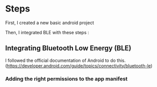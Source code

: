 # Steps

First, I created a new basic android project

Then, I integrated BLE with these steps : 

## Integrating Bluetooth Low Energy (BLE)

I followed the official documentation of Android to do this.(https://developer.android.com/guide/topics/connectivity/bluetooth-le) 

### Adding the right permissions to the app manifest

<uses-permission android:name="android.permission.BLUETOOTH"/>
<uses-permission android:name="android.permission.BLUETOOTH_ADMIN"/>
<uses-permission android:name="android.permission.ACCESS_FINE_LOCATION" />